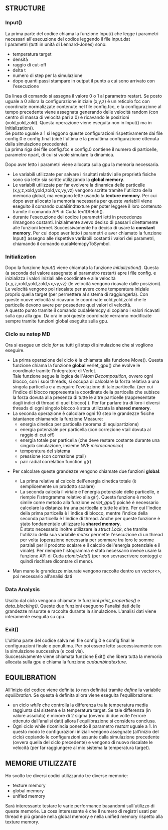 ## STRUCTURE

### Input()  

La prima parte del codice chiama la funzione Input() che legge i parametri necessari all'esecuzione del codice leggendo il file input.dat    
I parametri (tutti in unità di Lennard-Jones) sono:  
- temperatura target
- densità 
- raggio di cut-off
- delta t
- numero di step per la simulazione
- dopo quanti passi stampare in output il punto a cui sono arrivato con l'esecuzione  
  
Da linea di comando si assegna il valore 0 o 1 al parametro restart. Se posto uguale a 0 allora la configurazione iniziale (x,y,z) è un reticolo fcc con coordinate normalizzate contenute nel file config.fcc, e la configurazione al tempo precedente viene assegnata generando delle velocità random (con centro di massa di velocità pari a 0) e ricavando le posizioni (xold,yold,zold). Questa operazione viene eseguita non in Input() ma in Initialization().   
Se posto uguale a 1 si leggono queste configurazioni rispettivamente dai file config.0 e config.final (cioè l'ultima e la penultima configurazione ottenuta dalla simulazione precedente).   
La prima riga dei file config.fcc e config.0 contiene il numero di particelle, parametro npart, di cui si vuole simulare la dinamica.  

Dopo aver letto i parametri viene allocata sulla gpu la memoria necessaria.  
- Le variabili utilizzate per salvare i risultati relativi alle proprietà fisiche sono sia lette sia scritte utilizzando la **global memory**.   
- Le variabili utilizzate per far evolvere la dinamica delle particelle (x,y,z,xold,yold,zold,vx,vy,vz) vengono scritte tramite l'utilizzo della memoria global, ma vengono lette usando la **texture memory**. Per cui dopo aver allocato la memoria necessaria per queste variabili viene eseguito il comando cudaBindtexture per poter leggere il loro contenuto tramite il comando API di Cuda tex1Dfetch().  
- durante l'esecuzione del codice i parametri letti in precedenza rimangono costanti. Inizialmente avevo deciso di passarli direttamente alle funzioni kernel. Successivamente ho deciso di usare la **constant memory**. Per cui dopo aver letto i parametri e aver chiamato la funzione Input() assegno alle rispettive varilabili costanti i valori dei parametri, chiamando il comando cudaMemcpyToSymbol.

### Initialization

Dopo la funzione *Input()* viene chiamata la funzione *Initialization()*. Questa (a seconda del valore assegnato al parametro restart) apre i file config. e inizializza i valori iniziali alle coordinate e alle velocità {x,y,z,xold,yold,zold,vx,vy,vz} (le velocità vengono ricavate dalle posizioni). Le velocità vengono poi riscalate per avere come temperatura iniziale proprio quella target (per permettere al sistema di raggiungerla). Con queste nuove velocità si ricavano le coordinate xold,yold,zold che le particelle devono avere per possedere quei valori di velocità.    
A questo punto tramite il comando cudaMemcpy si copiano i valori ricavati sulla cpu alla gpu. Da ora in poi queste coordinate verranno modificate sempre tramite funzioni global eseguite sulla gpu.    

### Ciclo su nstep MD

Ora si esegue un ciclo *for* su tutti gli step di simulazione che si vogliono eseguire.  
- La prima operazione del ciclo è la chiamata alla funzione Move(). Questa funzione chiama la funzione __global__ verlet_gpu() che evolve le coordinate tramite l'integratore di Verlet.  
Tale funzione segue la logica dell'*Atom Decomposition*, ovvero ogni blocco, con i suoi threads, si occupa di calcolare la forza relativa a una singola particella e a eseguire l'evoluzione di tale particella. (per cui l'indice di blocco rappresenta la coordinate della particella che subisce la forza dovuta alla presenza di tutte le altre particelle (rappresentate dagli indici di thread di quel blocco) ). Per far parlare tra di loro i diversi threads di ogni singolo blocco è stata utilizzata la **shared memory**.   
- La seconda operazione è calcolare ogni 10 step le grandezze fisiche istantanee chiamando la funzione Measure: 
	+ energia cinetica per particella (teorema di equipartizione)
	+ energia potenziale per particella (con correzione vtail dovuta al raggio di cut off)
	+ energia totale per particella (che deve restare costante durante una singola simulazione, insieme NVE *microcanonico*)
	+ temperatura del sistema
	+ pressione (con correzione ptail)
	+ pair radial correlation function g(r)   
 
* Per calcolare queste grandezze vengono chiamate due funzioni __global__:
   
	+ La prima relativa al calcolo dell'energia cinetica totale (è semplicemente un prodotto scalare)   
	+ La seconda calcola il viriale e l'energia potenziale delle particelle, e riempie l'istrogramma relativo alla g(r). Questa funzione è molto simile come metodo alla funzione *verlet_gpu()* poichè è necessario calcolare la distanza tra una particella e tutte le altre. Per cui l'indice della prima particella è l'indice di blocco, mentre l'indice della seconda particella è l'indice di thread. Anche per queste funzione è stato fondamentale utilizzare la **shared memory**.  
È stato necessario inoltre utilizzare la *struct Lock*, che tramite l'utilizzo della sua variabile *mutex* permette l'esecuzione di un thread per volta (operazione necessaria per sommare tra loro le somme parziali per il prodotto scalare e il calcolo dell'energia potenziale e il viriale). Per riempire l'istogramma è stato necessario invece usare la funzione API di Cuda *atomicAdd()* (per non sovrascrivere conteggi e quindi rischiare dicontare di meno).  

- Man mano le grandezze misurate vengono raccolte dentro un vector<>, poi necessario all'analisi dati

### Data Analysis

Uscito dal ciclo vengono chiamate le funzioni *print_properties()* e *data_blocking()*. Queste due funzioni eseguono l'analisi dati delle grandezze misurate e raccolte durante la simulazione. L'analisi dati viene interamente eseguita su cpu. 

### Exit()

L'ultima parte del codice salva nei file config.0 e config.final le configurazioni finale e penultima. Per poi essere lette successivamente con la simulazione successiva (e così via).    
Successivamente viene chiamata funzione Exit() che libera tutta la memoria allocata sulla gpu e chiama la funzione *cudaunbindtexture*.

## EQUILIBRATION 

All'inizio del codice viene definita (o non definita) tramite *define* la variabile *equilibration*. Se questa è definita allora viene eseguita l'equilibrazione:  
- un ciclo *while* che controlla la differenza tra la temperatura media raggiunta dal sistema e la temperatura target. Se tale differenza (in valore assoluto) è minore di 2 sigma (ovvero di due volte l'errore ottenuto dall'analisi dati) allora l'equilibrazione si considera conclusa.    
- Ogni ciclo while ricomincia ponendo il parametro *restart* uguale a 1. In questo modo le configurazioni iniziali vengono assegnate (all'inizio del ciclo) copiando le configurazioni assunte dalla simulazione precedente (ovvera quella del ciclo precedente) e vengono di nuovo riscalate le velocità (per far raggiungere al mio sistema la temperatura target).

## MEMORIE UTILIZZATE

Ho svolto tre diversi codici utilizzando tre diverse memorie:  
- texture memory
- global memory 
- unified memory  

Sarà interessante testare le varie performance basandomi sull'utilizzo di queste memorie. La cosa interessante è che il numero di registri usati per thread è più grande nella global memory e nella unified memory rispetto alla texture memory.


    

